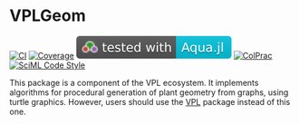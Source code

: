 # VPLGeom

[![CI](https://github.com/VirtualPlantLab/VPLGeom.jl/actions/workflows/main.yml/badge.svg)](https://github.com/VirtualPlantLab/VPLGeom.jl/actions/workflows/main.yml)
[![Coverage](https://codecov.io/gh/VirtualPlantLab/VPLGeom.jl/branch/master/graph/badge.svg?token=LCZHPERHUN)](https://codecov.io/gh/VirtualPlantLab/VPLGeom.jl)
[![Aqua QA](https://raw.githubusercontent.com/JuliaTesting/Aqua.jl/master/badge.svg)](https://github.com/JuliaTesting/Aqua.jl)
[![ColPrac](https://img.shields.io/badge/ColPrac-Contributor's%20Guide-blueviolet)](https://github.com/SciML/ColPrac)
[![SciML Code Style](https://img.shields.io/static/v1?label=code%20style&message=SciML&color=9558b2&labelColor=389826)](https://github.com/SciML/SciMLStyle)

This package is a component of the VPL ecosystem. It implements algorithms for procedural
generation of plant geometry from graphs, using turtle graphics. However, users should
use the [VPL](https://github.com/VirtualPlantLab/VPL) package instead of this one.
